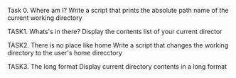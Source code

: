 Task 0. Where am I?
 Write a script that prints the absolute path name of the current working directory

TASK1. Whats's in there?
Display the contents list of your current director

TASK2. There is no place like home
Write a script that changes the working directory to the user's home direcctory

TASK3. The long format
Display current directory contents in a long format

